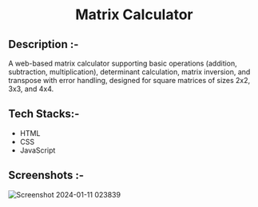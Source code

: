# <p align="center">Matrix Calculator</p>

## Description :-

A web-based matrix calculator supporting basic operations (addition, subtraction, multiplication), determinant calculation, matrix inversion, and transpose with error handling, designed for square matrices of sizes 2x2, 3x3, and 4x4.

## Tech Stacks:-

- HTML
- CSS
- JavaScript

## Screenshots :-
![Screenshot 2024-01-11 023839](https://github.com/Rakesh9100/CalcDiverse/assets/138357063/25a4c2d2-a0ad-48af-abea-7fd73e74c561)

